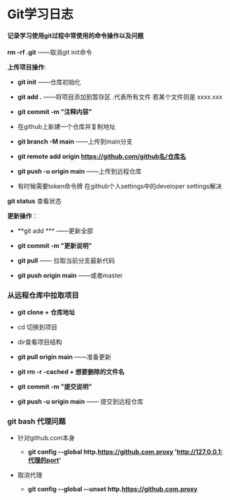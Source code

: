 # Git学习日志

#### 记录学习使用git过程中常使用的命令操作以及问题



**rm -rf .git** ——取消git init命令   



**上传项目操作**:

* **git init**  ——仓库初始化

* **git add .**   ——将项目添加到暂存区  .代表所有文件 若某个文件则是 xxxx.xxx 

* **git commit -m "注释内容"** 

* 在github上新建一个仓库并复制地址 

* **git branch -M main** ——上传到main分支 

* **git remote add origin https://github.com/github名/仓库名** 

* **git push -u origin main** ——上传到远程仓库

* 有时候需要token命令牌 在github个人settings中的developer settings解决 



**git status** 查看状态 



**更新操作**：

* **git add *** ——更新全部 

* **git commit -m "更新说明"** 

* **git pull**  —— 拉取当前分支最新代码 

* **git push origin main**  ——或者master



### 从远程仓库中拉取项目

* **git clone + 仓库地址**

* cd 切换到项目

* dir查看项目结构

* **git pull origin main** ——准备更新

* **git rm -r -cached + 想要删除的文件名**

* **git commit -m "提交说明"**

* **git push -u origin main** —— 提交到远程仓库





### git bash 代理问题

* 针对github.com本身
  * **git config --global http.https://github.com.proxy 'http://127.0.0.1:代理的port'**

* 取消代理
  * **git config --global --unset http.https://github.com.proxy**
